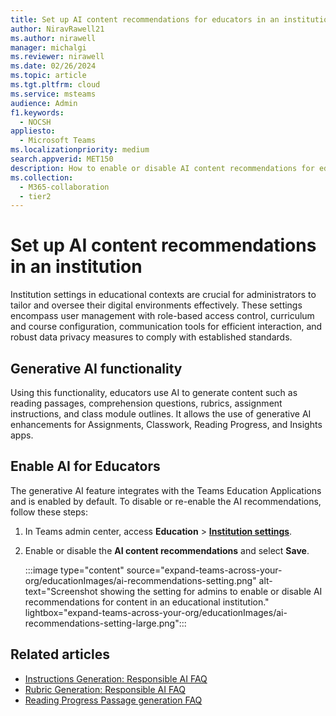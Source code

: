 ```yaml
---
title: Set up AI content recommendations for educators in an institution
author: NiravRawell21
ms.author: nirawell
manager: michalgi
ms.reviewer: nirawell
ms.date: 02/26/2024
ms.topic: article
ms.tgt.pltfrm: cloud
ms.service: msteams
audience: Admin
f1.keywords: 
  - NOCSH
appliesto: 
  - Microsoft Teams
ms.localizationpriority: medium
search.appverid: MET150
description: How to enable or disable AI content recommendations for educators in an institution.
ms.collection: 
  - M365-collaboration
  - tier2
---
```


# Set up AI content recommendations in an institution

Institution settings in educational contexts are crucial for administrators to tailor and oversee their digital environments effectively. These settings encompass user management with role-based access control, curriculum and course configuration, communication tools for efficient interaction, and robust data privacy measures to comply with established standards.

## Generative AI functionality

Using this functionality, educators use AI to generate content such as reading passages, comprehension questions, rubrics, assignment instructions, and class module outlines. It allows the use of generative AI enhancements for Assignments, Classwork, Reading Progress, and Insights apps.

## Enable AI for Educators

The generative AI feature integrates with the Teams Education Applications and is enabled by default. To disable or re-enable the AI recommendations, follow these steps:

1. In Teams admin center, access **Education** > [**Institution settings**](https://admin.teams.microsoft.com/education/institution-settings).

1. Enable or disable the **AI content recommendations** and select **Save**.

   :::image type="content" source="expand-teams-across-your-org/educationImages/ai-recommendations-setting.png" alt-text="Screenshot showing the setting for admins to enable or disable AI recommendations for content in an educational institution." lightbox="expand-teams-across-your-org/educationImages/ai-recommendations-setting-large.png":::

## Related articles

* [Instructions Generation: Responsible AI FAQ](https://support.microsoft.com/en-us/topic/instructions-generation-responsible-ai-faq-f44f9d1e-152e-4456-a3f8-b1bb0595eda8)
* [Rubric Generation: Responsible AI FAQ](https://support.microsoft.com/en-us/topic/rubric-generation-responsible-ai-faq-5d74dd6f-7a9c-4053-a3e1-0af50e94218b)
* [Reading Progress Passage generation FAQ](https://support.microsoft.com/en-us/topic/reading-progress-passage-generation-faq-62a6c3d8-4ee6-4809-804e-78ada1d327e6)
